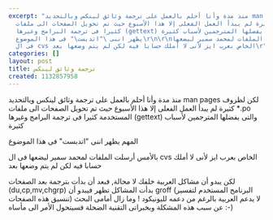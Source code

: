 ```yaml
---
excerpt: "منذ مدة وأنا أحلم بالعمل على ترجمة وثائق لينكس وبالتحديد man pages لكن لظروف
  كثيرة لم يبدأ العمل الفعلى إلا هذا الأسبوع حيث تم تحويل الصفحات الى ملفات *.po المستخدمة
  كثيرا فى ترجمة البرامج وغيرها (gettext) والتى يفضلها المترجمين لأسباب كثيرة\r\n\r\nالمهم
  يظهر اننى \"اتدبست\" فى هذا الموضوع\r\n\r\nبالأمس أرسلت الملفات لمحمد سمير ليضعها
  فى ال cvs الخاص بعرب ايز لأنى لا أملك حسابا فيه لكن لم يتم وضعها بعد\r"
categories: []
layout: post
title: ترجمة وثائق لينكس
created: 1132857958
---
```

منذ مدة وأنا أحلم بالعمل على ترجمة وثائق لينكس وبالتحديد man pages لكن لظروف كثيرة لم يبدأ العمل الفعلى إلا هذا الأسبوع حيث تم تحويل الصفحات الى ملفات *.po المستخدمة كثيرا فى ترجمة البرامج وغيرها (gettext) والتى يفضلها المترجمين لأسباب كثيرة

المهم يظهر اننى "اتدبست" فى هذا الموضوع

بالأمس أرسلت الملفات لمحمد سمير ليضعها فى ال cvs الخاص بعرب ايز لأنى لا أملك حسابا فيه لكن لم يتم وضعها بعد

لكن يبدو أن مشاكل العربية خلفك لا محالة, فبعد أن بدأت بترجمة بعد الصفحات (du,cp,mv,chgrp) بدأت المشاكل تظهر فيبدو أن groff (البرنامج المستخدم لتفسير تنسيق هذه الصفحات) لا يدعم العربية بالرغم من دعمه لليونيكود ! وما زال أمامى البحث عن سبب هذه المشكلة وبخبراتى التقنية الضحلة فسيتحول الأمر الى مأساه :-)

